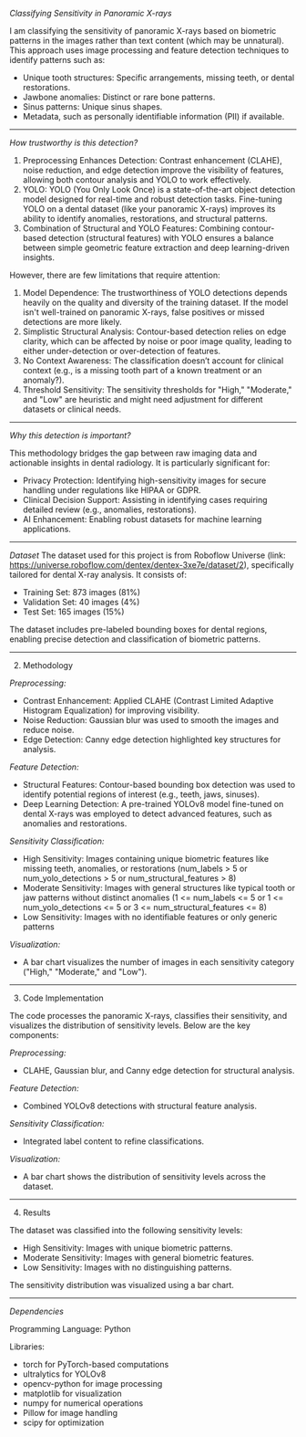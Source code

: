 _Classifying Sensitivity in Panoramic X-rays_

I am classifying the sensitivity of panoramic X-rays based on biometric patterns in the images rather than text content (which may be unnatural). This approach uses image processing and feature detection techniques to identify patterns such as:

- Unique tooth structures: Specific arrangements, missing teeth, or dental restorations.
- Jawbone anomalies: Distinct or rare bone patterns.
- Sinus patterns: Unique sinus shapes.
- Metadata, such as personally identifiable information (PII) if available.

----------------------------------------------------------------------------------------------------------------------------------------
*How trustworthy is this detection?*

1. Preprocessing Enhances Detection: Contrast enhancement (CLAHE), noise reduction, and edge detection improve the visibility of features, allowing both contour analysis and YOLO to work effectively.
2. YOLO: YOLO (You Only Look Once) is a state-of-the-art object detection model designed for real-time and robust detection tasks.
Fine-tuning YOLO on a dental dataset (like your panoramic X-rays) improves its ability to identify anomalies, restorations, and structural patterns.
3. Combination of Structural and YOLO Features: Combining contour-based detection (structural features) with YOLO ensures a balance between simple geometric feature extraction and deep learning-driven insights.

However, there are few limitations that require attention:
1. Model Dependence: The trustworthiness of YOLO detections depends heavily on the quality and diversity of the training dataset. If the model isn't well-trained on panoramic X-rays, false positives or missed detections are more likely.
2. Simplistic Structural Analysis: Contour-based detection relies on edge clarity, which can be affected by noise or poor image quality, leading to either under-detection or over-detection of features.
3. No Context Awareness: The classification doesn’t account for clinical context (e.g., is a missing tooth part of a known treatment or an anomaly?).
4. Threshold Sensitivity: The sensitivity thresholds for "High," "Moderate," and "Low" are heuristic and might need adjustment for different datasets or clinical needs.

----------------------------------------------------------------------------------------------------------------------------------------
*Why this detection is important?*

This methodology bridges the gap between raw imaging data and actionable insights in dental radiology. It is particularly significant for:
- Privacy Protection: Identifying high-sensitivity images for secure handling under regulations like HIPAA or GDPR.
- Clinical Decision Support: Assisting in identifying cases requiring detailed review (e.g., anomalies, restorations).
- AI Enhancement: Enabling robust datasets for machine learning applications.

----------------------------------------------------------------------------------------------------------------------------------------

*Dataset*
The dataset used for this project is from Roboflow Universe (link: https://universe.roboflow.com/dentex/dentex-3xe7e/dataset/2), specifically tailored for dental X-ray analysis. It consists of:
- Training Set: 873 images (81%)
- Validation Set: 40 images (4%)
- Test Set: 165 images (15%)

The dataset includes pre-labeled bounding boxes for dental regions, enabling precise detection and classification of biometric patterns.

----------------------------------------------------------------------------------------------------------------------------------------
2) Methodology
   
*Preprocessing:*
- Contrast Enhancement: Applied CLAHE (Contrast Limited Adaptive Histogram Equalization) for improving visibility.
- Noise Reduction: Gaussian blur was used to smooth the images and reduce noise.
- Edge Detection: Canny edge detection highlighted key structures for analysis.

*Feature Detection:*
- Structural Features: Contour-based bounding box detection was used to identify potential regions of interest (e.g., teeth, jaws, sinuses).
- Deep Learning Detection: A pre-trained YOLOv8 model fine-tuned on dental X-rays was employed to detect advanced features, such as anomalies and restorations.
  
*Sensitivity Classification:*
- High Sensitivity: Images containing unique biometric features like missing teeth, anomalies, or restorations (num_labels > 5 or num_yolo_detections > 5 or num_structural_features > 8)
- Moderate Sensitivity: Images with general structures like typical tooth or jaw patterns without distinct anomalies (1 <= num_labels <= 5 or 1 <= num_yolo_detections <= 5 or 3 <= num_structural_features <= 8)
- Low Sensitivity: Images with no identifiable features or only generic patterns 
  
*Visualization:*
- A bar chart visualizes the number of images in each sensitivity category ("High," "Moderate," and "Low").

----------------------------------------------------------------------------------------------------------------------------------------
3) Code Implementation
   
The code processes the panoramic X-rays, classifies their sensitivity, and visualizes the distribution of sensitivity levels. Below are the key components:

*Preprocessing:*
- CLAHE, Gaussian blur, and Canny edge detection for structural analysis.

*Feature Detection:*
- Combined YOLOv8 detections with structural feature analysis.
  
*Sensitivity Classification:*
- Integrated label content to refine classifications.

*Visualization:*
- A bar chart shows the distribution of sensitivity levels across the dataset.

----------------------------------------------------------------------------------------------------------------------------------------
4) Results
   
The dataset was classified into the following sensitivity levels:

- High Sensitivity: Images with unique biometric patterns.
- Moderate Sensitivity: Images with general biometric features.
- Low Sensitivity: Images with no distinguishing patterns.
  
The sensitivity distribution was visualized using a bar chart.

----------------------------------------------------------------------------------------------------------------------------------------
*Dependencies*

Programming Language: Python

Libraries:
- torch for PyTorch-based computations
- ultralytics for YOLOv8
- opencv-python for image processing
- matplotlib for visualization
- numpy for numerical operations
- Pillow for image handling
- scipy for optimization



